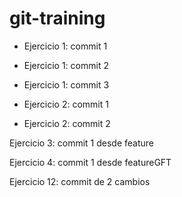 # git-training
* Ejercicio 1: commit 1
* Ejercicio 1: commit 2
* Ejercicio 1: commit 3

* Ejercicio 2: commit 1
* Ejercicio 2: commit 2

Ejercicio 3: commit 1 desde feature

Ejercicio 4: commit 1 desde featureGFT

Ejercicio 12: commit de 2 cambios